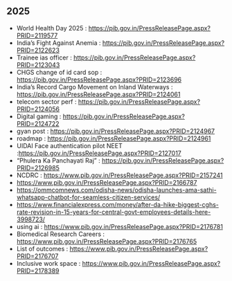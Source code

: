 ## 2025 
* World Health Day 2025 : https://pib.gov.in/PressReleasePage.aspx?PRID=2119577
* India’s Fight Against Anemia : https://pib.gov.in/PressReleasePage.aspx?PRID=2122623
* Trainee ias officer : https://pib.gov.in/PressReleasePage.aspx?PRID=2123043
* CHGS change of id card  sop : https://pib.gov.in/PressReleasePage.aspx?PRID=2123696
* India’s Record Cargo Movement on Inland Waterways : https://pib.gov.in/PressReleasePage.aspx?PRID=2124061
* telecom sector perf : https://pib.gov.in/PressReleasePage.aspx?PRID=2124056
* Digital gaming : https://pib.gov.in/PressReleasePage.aspx?PRID=2124722
* gyan post : https://pib.gov.in/PressReleasePage.aspx?PRID=2124967
* roadmap : https://pib.gov.in/PressReleasePage.aspx?PRID=2124961
* UIDAI Face authentication pilot NEET :https://pib.gov.in/PressReleasePage.aspx?PRID=2127017
* “Phulera Ka Panchayati Raj” : https://pib.gov.in/PressReleasePage.aspx?PRID=2126985
* NCDRC : https://www.pib.gov.in/PressReleasePage.aspx?PRID=2157241
* https://www.pib.gov.in/PressReleasePage.aspx?PRID=2166787
* https://ommcomnews.com/odisha-news/odisha-launches-ama-sathi-whatsapp-chatbot-for-seamless-citizen-services/
* https://www.financialexpress.com/money/after-da-hike-biggest-cghs-rate-revision-in-15-years-for-central-govt-employees-details-here-3998723/
* using ai : https://www.pib.gov.in/PressReleasePage.aspx?PRID=2176781
* Biomedical Research Careers : https://www.pib.gov.in/PressReleasePage.aspx?PRID=2176765
* List of outcomes : https://www.pib.gov.in/PressReleasePage.aspx?PRID=2176707
* Inclusive work space : https://www.pib.gov.in/PressReleasePage.aspx?PRID=2178389
